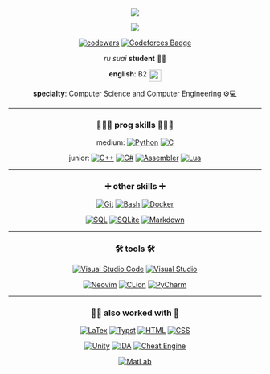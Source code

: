 <div id="header" align="center">
  <img src="https://sun9-42.userapi.com/impg/a8DyQBuZlLutCI0nQb454tQUW9A_oXBYdkFPUg/Fpcp7pqS_RM.jpg?size=500x378&quality=95&sign=bf10c1987ac05eeaaabde3d332803357&type=album"/>
  
  [![](https://komarev.com/ghpvc/?username=n1xsi&style=for-the-badge&color=blueviolet)](#)
</div>

<div id="body" align="center">

[![codewars](https://www.codewars.com/users/nixsi/badges/micro)](https://www.codewars.com/users/nixsi) 
[![Codeforces Badge](https://codeforces-readme-stats.vercel.app/api/badge?username=nixsi)](https://codeforces.com/profile/nixsi)

<i>ru suai</i> <b>student</b> 👨‍🎓

<b>english</b>: B2 <img src="https://emojigraph.org/media/apple/flag-united-kingdom_1f1ec-1f1e7.png" width="24" height="24" align="top">

<b>specialty</b>: Computer Science and Computer Engineering ⚙️💻

<hr>

### 👩🏻‍💻 prog skills 👩🏻‍💻
medium: 
[![Python](https://custom-icon-badges.demolab.com/badge/Python-000?style=for-the-badge&logo=pythonn)](#)
[![C](https://img.shields.io/badge/c-000?style=for-the-badge&logo=c&logoColor=00599c)](#)

junior: 
[![C++](https://img.shields.io/badge/c++-000?style=for-the-badge&logo=c%2B%2B&logoColor=00599c)](#)
[![C#](https://custom-icon-badges.demolab.com/badge/C%20Sharp-000?style=for-the-badge&logo=csharppp&logoColor=white)](#)
[![Assembler](https://custom-icon-badges.demolab.com/badge/GAS%20ASM%20x64-000?style=for-the-badge&logo=assmbler)](#)
[![Lua](https://img.shields.io/badge/lua-000?style=for-the-badge&logo=lua&logoColor=2c2d72)](#)

<hr>

### ➕ other skills ➕
[![Git](https://img.shields.io/badge/Git-000?style=for-the-badge&logo=git)](#)
[![Bash](https://img.shields.io/badge/bash-000?style=for-the-badge&logo=gnu-bash&logoColor=white)](#)
[![Docker](https://img.shields.io/badge/docker-000?style=for-the-badge&logo=docker)](#)

[![SQL](https://custom-icon-badges.demolab.com/badge/SQL-000?style=for-the-badge&logo=sqql)](#)
[![SQLite](https://img.shields.io/badge/SQLite-%23000000.svg?style=for-the-badge&logo=sqlite&logoColor=white)](#)
[![Markdown](https://img.shields.io/badge/markdown-%23000000.svg?style=for-the-badge&logo=markdown&logoColor=white)](#)

<hr>

### 🛠️ tools 🛠️
[![Visual Studio Code](https://custom-icon-badges.demolab.com/badge/VS%20Code-000?style=for-the-badge&logo=vstudioc)](#)
[![Visual Studio](https://custom-icon-badges.demolab.com/badge/Visual%20Studio-000?style=for-the-badge&logo=vstudio)](#)

[![Neovim](https://img.shields.io/badge/NeoVim-000?&style=for-the-badge&logo=neovim)](#)
[![CLion](https://img.shields.io/badge/CLion-000?style=for-the-badge&logo=clion&logoColor=16b9e2)](#)
[![PyCharm](https://img.shields.io/badge/pycharm-000?style=for-the-badge&logo=pycharm&logoColor=18e999)](#)

<hr>

### ✍🏻 also worked with 👀
[![LaTex](https://img.shields.io/badge/LaTex-black?style=for-the-badge&logo=latex&logoColor=008080)](#)
[![Typst](https://img.shields.io/badge/typst-black?style=for-the-badge&logo=typst)](#)
[![HTML](https://img.shields.io/badge/html-black?style=for-the-badge&logo=htmx)](#)
[![CSS](https://img.shields.io/badge/CSS-black?style=for-the-badge&logo=css&logoColor=fff)](#)

[![Unity](https://img.shields.io/badge/unity-black?style=for-the-badge&logo=unity)](#) 
[![IDA](https://custom-icon-badges.demolab.com/badge/IDA%20x64-000?style=for-the-badge&logo=ida64)](#)
[![Cheat Engine](https://custom-icon-badges.demolab.com/badge/Cheat%20Engine-000?style=for-the-badge&logo=chtengine)](#)

[![MatLab](https://custom-icon-badges.demolab.com/badge/MatLab-000?style=for-the-badge&logo=mattlab)](#)

</div>

<!-- https://custom-icon-badges.demolab.com - load your own badge -->
<!-- https://si-badge-maker.heyfe.org/en - build a badge -->
<!-- https://github.com/inttter/md-badges - popular badges -->
